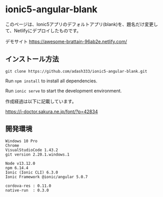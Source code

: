 # ionic5-angular-blank

このページは、Ionic5アプリのデフォルトアプリ(blank)を、題名だけ変更して、Netlifyにデプロイしたものです。

デモサイト
https://awesome-brattain-96ab2e.netlify.com/


## インストール方法

`git clone https://github.com/adash333/ionic5-angular-blank.git`

Run `npm install` to install all dependencies.

Run `ionic serve` to start the development environment.


作成経過は以下に記載しています。

https://i-doctor.sakura.ne.jp/font/?p=42834


## 開発環境

```
Windows 10 Pro
Chrome
VisualStudioCode 1.43.2
git version 2.20.1.windows.1

Node v13.12.0
npm 6.14.4
Ionic (Ionic CLI) 6.3.0
Ionic Framework @ionic/angular 5.0.7

cordova-res : 0.11.0
native-run  : 0.3.0
```
